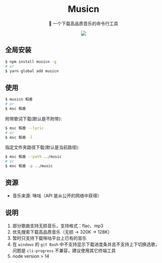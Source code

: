 <div align="center">

# Musicn

🎵 一个下载高品质音乐的命令行工具

![](https://miqilin-blog.oss-cn-shenzhen.aliyuncs.com/musicn.gif)

</div>

## 全局安装

```bash
$ npm install musicn -g
# or
$ yarn global add musicn
```

## 使用

```bash
$ musicn 稻香
# or
$ msc 稻香
```

附带歌词下载(默认是不附带):

```bash
$ msc 稻香 --lyric
# or
$ msc 稻香 -l
```

指定文件夹路径下载(默认是当前路径):

```bash
$ msc 稻香 --path ../music
# or
$ msc 稻香 -p ../music
```

## 资源

- 音乐来源: 咪咕（API 是从公开的网络中获得）

## 说明

1. 部分歌曲支持无损音乐，支持格式：flac、mp3
2. 优先搜索下载高品质音乐（无损 -> 320K -> 128K）
3. 暂时只支持下载咪咕平台上已有的音乐
4. 在 `windows` 的 `git Bash` 中不支持显示下载进度条并且不支持上下切换选歌，问题是 `cli-progress` 不兼容，建议使用其它终端工具
5. node version > 14